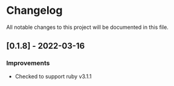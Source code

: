 # Changelog

All notable changes to this project will be documented in this file.

## [0.1.8] - 2022-03-16

### Improvements

- Checked to support ruby v3.1.1
